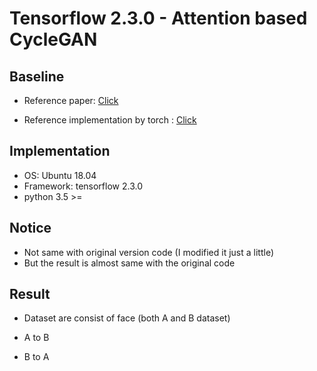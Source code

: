 # Tensorflow 2.3.0 - Attention based CycleGAN

## Baseline

* Reference paper: [Click](https://papers.nips.cc/paper/2018/file/4e87337f366f72daa424dae11df0538c-Paper.pdf)

* Reference implementation by torch : [Click](https://github.com/alokwhitewolf/Pytorch-Attention-Guided-CycleGAN)

## Implementation

* OS: Ubuntu 18.04
* Framework: tensorflow 2.3.0
* python 3.5 >=

## Notice

* Not same with original version code (I modified it just a little)
* But the result is almost same with the original code

## Result

* Dataset are consist of face (both A and B dataset)

* A to B

  []()

* B to A

  []()
